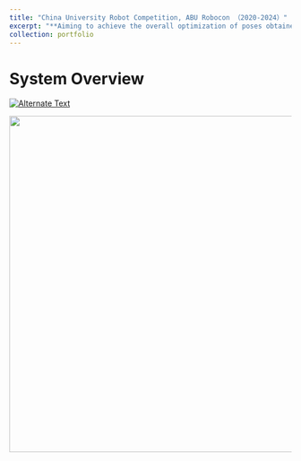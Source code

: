 ```yaml
---
title: "China University Robot Competition, ABU Robocon （2020-2024）"
excerpt: "**Aiming to achieve the overall optimization of poses obtained from multi-view scanning.**<br/><img src='/images/papers/system.png' width='600'>"
collection: portfolio
---
```


System Overview
======
[![Alternate Text](https://youtu.be/amIw_MO6aQk/0.jpg)](https://youtu.be/amIw_MO6aQk "2022")
<div align=center>
 <img src="/images/papers/exp.png" width="600" />
</div>
